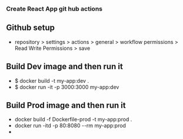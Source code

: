 ### Create React App git hub actions

## Github setup

- repository > settings > actions > general > workflow permissions > Read Write Permissions > save

## Build Dev image and then run it

- $ docker build -t my-app:dev .
- $ docker run -it -p 3000:3000 my-app:dev

## Build Prod image and then run it

- docker build -f Dockerfile-prod -t my-app:prod .
- docker run -itd -p 80:8080 --rm my-app:prod
- 